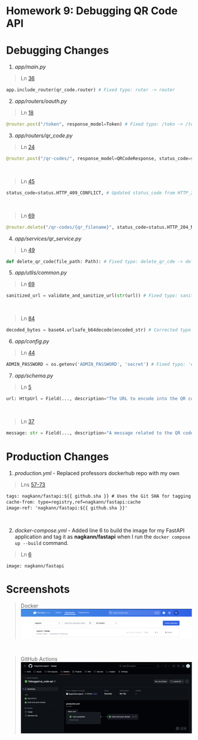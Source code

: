 # Homework 9: Debugging QR Code API

# Debugging Changes

1. *app/main.py*
> Ln [36](https://github.com/NageshKanneganti/fastapi/blob/bf00abd09613085cdf187f94889411923465ccc3/app/main.py#L36)
```python
app.include_router(qr_code.router) # Fixed typo: ruter -> router
```

2. *app/routers/oauth.py*
> Ln [18](https://github.com/NageshKanneganti/fastapi/blob/bf00abd09613085cdf187f94889411923465ccc3/app/routers/oauth.py#L18)
```python
@router.post("/token", response_model=Token) # Fixed typo: /tokn -> /token
```

3. *app/routers/qr_code.py*
> Ln [24](https://github.com/NageshKanneganti/fastapi/blob/bf00abd09613085cdf187f94889411923465ccc3/app/routers/qr_code.py#L24C1-L24C109)
```python
@router.post("/qr-codes/", response_model=QRCodeResponse, status_code=status.HTTP_201_CREATED, tags=["QR Codes"]) # Updated status code from HTTP_200_OK to HTTP_201_CREATED to accurately reflect the creation of a new resource (QR code) as per HTTP standards.
```
<br>

> Ln [45](https://github.com/NageshKanneganti/fastapi/blob/bf00abd09613085cdf187f94889411923465ccc3/app/routers/qr_code.py#L45)
```python
status_code=status.HTTP_409_CONFLICT, # Updated status_code from HTTP_200_OK to HTTP_409_CONFLICT to more accurately reflect the situation where a duplicate QR code creation request is made, indicating a conflict with the current state of the resources.
```
<br>

> Ln [69](https://github.com/NageshKanneganti/fastapi/blob/bf00abd09613085cdf187f94889411923465ccc3/app/routers/qr_code.py#L69)
```python
@router.delete("/qr-codes/{qr_filename}", status_code=status.HTTP_204_NO_CONTENT, tags=["QR Codes"]) # Fixed typo: qr_fileame -> qr_filename; Updated status_code from HTTP_200_OK to HTTP_204_NO_CONFLICT to accurately reflect that the resource has been successfully deleted without any content to return in the response.
```

4. *app/services/qr_service.py*
> Ln [49](https://github.com/NageshKanneganti/fastapi/blob/bf00abd09613085cdf187f94889411923465ccc3/app/services/qr_service.py#L49)
```python
def delete_qr_code(file_path: Path): # Fixed typo: delete_qr_cde -> delete_qr_code
```

5. *app/utlis/common.py*
> Ln [69](https://github.com/NageshKanneganti/fastapi/blob/bf00abd09613085cdf187f94889411923465ccc3/app/utils/common.py#L69)
```python
sanitized_url = validate_and_sanitize_url(str(url)) # Fixed typo: sanitizd_url -> sanitized_url
```
<br>

> Ln [84](https://github.com/NageshKanneganti/fastapi/blob/bf00abd09613085cdf187f94889411923465ccc3/app/utils/common.py#L84)
```python
decoded_bytes = base64.urlsafe_b64decode(encoded_str) # Corrected typo in the function call from '...b6decode...' to '...b64decode...' to ensure proper base64 URL-safe decoding. This step converts the base64-url-encoded string back to its original URL format.
```

6. *app/config.py*
> Ln [44](https://github.com/NageshKanneganti/fastapi/blob/bf00abd09613085cdf187f94889411923465ccc3/app/config.py#L44)
```python
ADMIN_PASSWORD = os.getenv('ADMIN_PASSWORD', 'secret') # Fixed typo: 'ecret' -> 'secret'
```

7. *app/schema.py*
> Ln [5](https://github.com/NageshKanneganti/fastapi/blob/bf00abd09613085cdf187f94889411923465ccc3/app/schema.py#L5)
```python
url: HttpUrl = Field(..., description="The URL to encode into the QR code.") # Corrected the parameter name typo from 'ul' to 'url' to accurately reflect its purpose as the URL to be encoded into the QR code.
```
<br>

> Ln [37](https://github.com/NageshKanneganti/fastapi/blob/bf00abd09613085cdf187f94889411923465ccc3/app/schema.py#L37)
```python
message: str = Field(..., description="A message related to the QR code request.") # Fixed typo: 'mssage' -> 'message'
```

# Production Changes
1. *production.yml* - Replaced professors dockerhub repo with my own
> Lns [57-73](https://github.com/NageshKanneganti/fastapi/blob/bf00abd09613085cdf187f94889411923465ccc3/.github/workflows/production.yml#L57-L73)
```
tags: nagkann/fastapi:${{ github.sha }} # Uses the Git SHA for tagging
cache-from: type=registry,ref=nagkann/fastapi:cache
image-ref: 'nagkann/fastapi:${{ github.sha }}'
```
<br>

2. *docker-compose.yml* - Added line 6 to build the image for my FastAPI application and tag it as __nagkann/fastapi__ when I run the `docker compose up --build` command.
> Ln [6](https://github.com/NageshKanneganti/fastapi/blob/bf00abd09613085cdf187f94889411923465ccc3/docker-compose.yml#L6)
```
image: nagkann/fastapi
```

# Screenshots
> Docker
![Hmk9_DockerImage](Embedded_Files/hmk9_Docker.png)
<br>

> GitHub Actions
![Hmk9_GitHubImage](Embedded_Files/hmk9_GitHub.png)